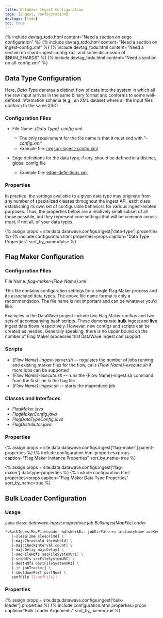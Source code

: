 ```yaml
---
title: DataWave Ingest Configuration
tags: [ingest, configuration]
devtags: [todo]
toc: true
---
```


{% include devtag_todo.html content="Need a section on edge configuration" %}
{% include devtag_todo.html content="Need a section on ingest-config.xml" %}
{% include devtag_todo.html content="Need a section on shard-ingest-config.xml, and some discussion of $NUM_SHARDS" %}
{% include devtag_todo.html content="Need a section on all-config.xml" %}

## Data Type Configuration

Here, *Data Type* denotes a distinct flow of data into the system in which all the raw input arrives in the same binary format
and conforms to some well-defined information schema (e.g., an XML dataset where all the input files conform to the same XSD)

### Configuration Files

* File Name: *{Data Type}-config.xml*
  - The only requirement for the file name is that it must end with "*-config.xml*"
  - Example file: [myjson-ingest-config.xml][dw_blob_myjson_config]

* Edge definitions for the data type, if any, should be defined in a distinct, global config file
  - Example file: [edge-definitions.xml][dw_blob_edge_config]

### Properties

In practice, the settings available to a given data type may originate from any number of specialized classes throughout the ingest API,
each class establishing its own set of configurable behaviors for various ingest-related purposes. Thus, the properties below are a relatively
small subset of all those possible, but they represent core settings that will be common across *most*, if not all, of your data types. 

{% assign props = site.data.datawave.configs.ingest['data-type'].properties %}
{% include configuration.html 
   properties=props
   caption="Data Type Properties" 
   sort_by_name=false %}
   
## Flag Maker Configuration

### Configuration Files

File Name: *flag-maker-{Flow Name}.xml*

This file contains configuration settings for a single Flag Maker process and its associated data types. The above file name format
is only a recommendation. The file name is not important and can be whatever you'd like.

Examples in the DataWave project include two Flag Maker configs and two sets of accompanying bash scripts. These demonstrate
**[bulk][dw_blob_flag_config_bulk]** ingest and **[live][dw_blob_flag_config_live]** ingest data flows respectively. However,
new configs and scripts can be created as needed. Generally speaking, there is no upper bound on the number of Flag Maker
processes that DataWave Ingest can support.

### Scripts

* *{Flow Name}-ingest-server.sh* -- regulates the number of jobs running and existing marker files for the flow, calls
  *{Flow Name}-execute.sh* if more jobs can be supported
* *{Flow Name}-execute.sh* -- runs the {Flow Name}-ingest.sh command from the first line in the flag file
* *{Flow Name}-ingest.sh* -- starts the mapreduce job

### Classes and Interfaces

* *FlagMaker.java*
* *FlagMakerConfig.java*
* *FlagDataTypeConfig.java*
* *FlagDistributor.java*

### Properties

{% assign props = site.data.datawave.configs.ingest['flag-maker'].parent-properties %}
{% include configuration.html 
   properties=props
   caption="Flag Maker Instance Properties" 
   sort_by_name=true %}

{% assign props = site.data.datawave.configs.ingest['flag-maker'].datatype-properties %}
{% include configuration.html 
   properties=props
   caption="Flag Maker Data Type Properties" 
   sort_by_name=true %}
   

## Bulk Loader Configuration

### Usage

Java class: *datawave.ingest.mapreduce.job.BulkIngestMapFileLoader*

```bash
*.BulkIngestMapFileLoader hdfsWorkDir jobDirPattern instanceName zooKeepers username password \
   [-sleepTime sleepTime] \
   [-majcThreshold threshold] \
   [-majcCheckInterval count] \
   [-majcDelay majcDelay] \
   [-seqFileHdfs seqFileSystemUri] \
   [-srcHdfs srcFileSystemURI] \
   [-destHdfs destFileSystemURI] \
   [-jt jobTracker] \
   [-shutdownPort portNum] \
   confFile [{confFile}]
```
### Properties

{% assign props = site.data.datawave.configs.ingest['bulk-loader'].properties %}
{% include configuration.html 
   properties=props
   caption="Bulk Loader Arguments" 
   sort_by_name=true %}

[dw_blob_flag_config_bulk]: https://github.com/NationalSecurityAgency/datawave/blob/master/warehouse/ingest-configuration/src/main/resources/config/flag-maker-bulk.xml
[dw_blob_flag_config_live]: https://github.com/NationalSecurityAgency/datawave/blob/master/warehouse/ingest-configuration/src/main/resources/config/flag-maker-live.xml

[dw_blob_myjson_config]: https://github.com/NationalSecurityAgency/datawave/blob/master/warehouse/ingest-configuration/src/main/resources/config/myjson-ingest-config.xml
[dw_blob_edge_config]: https://github.com/NationalSecurityAgency/datawave/blob/master/warehouse/ingest-configuration/src/main/resources/config/edge-definitions.xml